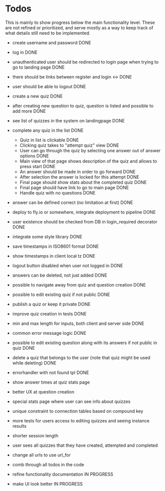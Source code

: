# Todos

This is mainly to show progress below the main functionality level. These are not refined or prioritized, and serve mostly as a way to keep track of what details still need to be implemented.

 - create username and password DONE
  - log in DONE
  - unauthenticated user should be redirected to login page when trying to go to
    landing page DONE
  - there should be links between register and login <-> DONE
  - user should be able to logout DONE
  - create a new quiz DONE
  - after creating new question to quiz, question is listed and possible to add more DONE
  - see list of quizzes in the system on landingpage DONE
  - complete any quiz in the list DONE
    - Quiz in list is clickable DONE
    - Clicking quiz takes to "attempt quiz" view DONE
    - User can go through the quiz by selecting one answer out of answer options DONE
    - Main view of that page shows description of the quiz and allows to press start DONE
    - An answer should be made in order to go forward DONE
    - After selection the answer is locked for this attempt DONE
    - Final page should show stats about the completed quiz DONE
    - Final page should have link to go to main page DONE
    - Handle quiz with no questions DONE
  - answer can be defined correct (no limitation at first) DONE
  - deploy to fly.io or somewhere, integrate deployment to pipeline DONE
  - user existence should be checked from DB in login_required decorator DONE
  - integrate some style library DONE
  - save timestamps in ISO8601 format DONE
  - show timestamps in client local tz DONE
  - logout button disabled when user not logged in DONE
  - answers can be deleted, not just added DONE
  - possible to navigate away from quiz and question creation DONE
  - possible to edit existing quiz if not public DONE
  - publish a quiz or keep it private DONE
  - improve quiz creation in tests DONE
  - min and max length for inputs, both client and server side DONE
  - common error message logic DONE
  - possible to edit existing question along with its answers if not public in quiz DONE
  - delete a quiz that belongs to the user (note that quiz might be used while deleting) DONE
  - errorhandler with not found tpl DONE
  - show answer times at quiz stats page
  - better UX at question creation
  - special stats page where user can see info about quizzes
  - unique constraint to connection tables based on compound key
  - more tests for users access to editing quizzes and seeing instance results
  - shorter session length
  - user sees all quizzes that they have created, attempted and completed
  - change all urls to use url_for
  - comb through all todos in the code

  - refine functionality documentation IN PROGRESS
  - make UI look better IN PROGRESS
